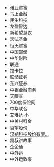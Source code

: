 - 诺亚财富
- 马上金融
- 民生科技
- 龙盈智达
- 新希望慧农
- 天弘基金
- 恒天财富
- 中国邮储
- 中华财险
- 联通
- 拉卡拉
- 联储证券
- 东兴证券
- 中银金融商务
- 天眼查
- 700度保险网
- 中华联合
- 艾琳达 小
- 中关村科金
- 百望股份
- [汉朔科技股份有限...](https://www.zhipin.com/gongsir/673d44d4aba0f7fa1nJ-29q4E1E~.html)
- 凯叔讲故事
- 企企通
- 中外运
- 中外运敦豪

